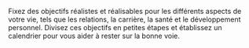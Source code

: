 Fixez des objectifs réalistes et réalisables pour les différents aspects de votre vie, tels que les relations, la carrière, la santé et le développement personnel. Divisez ces objectifs en petites étapes et établissez un calendrier pour vous aider à rester sur la bonne voie.
